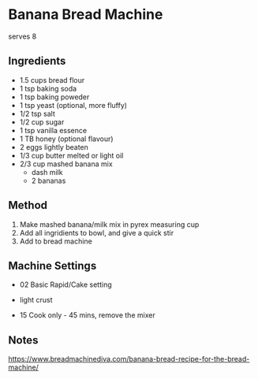 # Banana Bread Machine

serves 8

## Ingredients

* 1.5 cups bread flour
* 1 tsp baking soda
* 1 tsp baking poweder
* 1 tsp yeast (optional, more fluffy)
* 1/2 tsp salt
* 1/2 cup sugar
* 1 tsp vanilla essence
* 1 TB honey (optional flavour)
* 2 eggs lightly beaten
* 1/3 cup butter melted or light oil
* 2/3 cup mashed banana mix
    * dash milk
    * 2 bananas

## Method

1. Make mashed banana/milk mix in pyrex measuring cup
2. Add all ingridients to bowl, and give a quick stir
3. Add to bread machine

## Machine Settings

* 02 Basic Rapid/Cake setting
* light crust

* 15 Cook only - 45 mins, remove the mixer

## Notes

https://www.breadmachinediva.com/banana-bread-recipe-for-the-bread-machine/